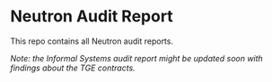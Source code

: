 # Neutron Audit Report

This repo contains all Neutron audit reports.

*Note: the Informal Systems audit report might be updated soon with findings about the TGE contracts.*
